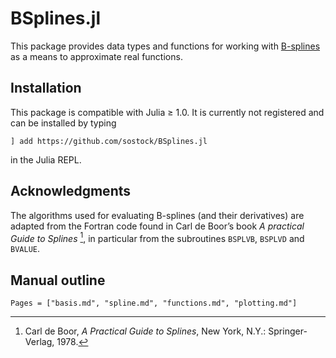 # BSplines.jl

This package provides data types and functions for working with [B-splines](https://en.wikipedia.org/wiki/B-spline) as a means to approximate real functions.

## Installation

This package is compatible with Julia ≥ 1.0. It is currently not registered and can be installed by typing
```
] add https://github.com/sostock/BSplines.jl
```
in the Julia REPL.

## Acknowledgments

The algorithms used for evaluating B-splines (and their derivatives) are adapted from 
the Fortran code found in Carl de Boor’s book *A practical Guide to Splines* [^deBoor1978],
in particular from the subroutines `BSPLVB`, `BSPLVD` and `BVALUE`.

[^deBoor1978]:
    Carl de Boor, *A Practical Guide to Splines*, New York, N.Y.: Springer-Verlag, 1978.

## Manual outline

```@contents
Pages = ["basis.md", "spline.md", "functions.md", "plotting.md"]
```
